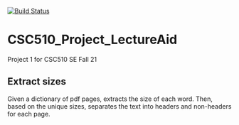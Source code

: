 [![Build Status](https://app.travis-ci.com/mtkumar123/CSC510_Project_LectureAid.svg?branch=main)](https://app.travis-ci.com/mtkumar123/CSC510_Project_LectureAid)

# CSC510_Project_LectureAid
Project 1 for CSC510 SE Fall 21


## Extract sizes

Given a dictionary of pdf pages, extracts the size of each word.
Then, based on the unique sizes, separates the text into headers and non-headers for each page.